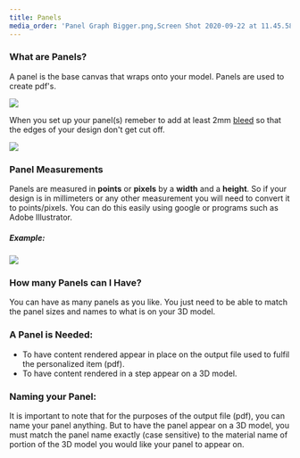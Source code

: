 ```yaml
---
title: Panels
media_order: 'Panel Graph Bigger.png,Screen Shot 2020-09-22 at 11.45.58 am.png,Screen Shot 2020-09-22 at 11.46.13 am.png'
---
```


### What are Panels? 

A panel is the base canvas that wraps onto your model. Panels are used to create pdf's.

![](https://help.spiff.com.au/user/pages/04.Spiff-Concepts/03.workflows/01.workflow-details/02.panels/Screen%20Shot%202020-09-22%20at%2011.45.58%20am.png)

When you set up your panel(s) remeber to add at least 2mm [bleed](https://en.wikipedia.org/wiki/Bleed_(printing)) so that the edges of your design don't get cut off.

![](https://help.spiff.com.au/user/pages/04.Spiff-Concepts/03.workflows/01.workflow-details/02.panels/Screen%20Shot%202020-09-22%20at%2011.46.13%20am.png)  
  
  ### Panel Measurements 

Panels are measured in **points** or **pixels** by a **width** and a **height**. So if your design is in millimeters or any other measurement you will need to convert it to points/pixels. You can do this easily using google or programs such as Adobe Illustrator.
  
##### Example:
![](https://help.spiff.com.au/user/pages/04.Spiff-Concepts/03.workflows/01.workflow-details/02.panels/Panel%20Graph%20Bigger.png)


### How many Panels can I Have?

You can have as many panels as you like. You just need to be able to match the panel sizes and names to what is on your 3D model.

### A Panel is Needed:
- To have content rendered appear in place on the output file used to fulfil the personalized item (pdf).
- To have content rendered in a step appear on a 3D model.

### Naming your Panel:
It is important to note that for the purposes of the output file (pdf), you can name your panel anything. But to have the panel appear on a 3D model, you must match the panel name exactly (case sensitive) to the material name of portion of the 3D model you would like your panel to appear on.
